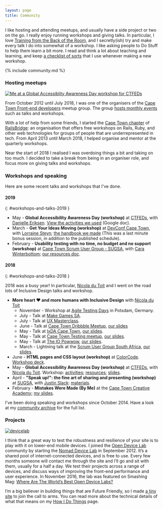 ```yaml
---
layout: page
title: Community
---
```


I like hosting and attending meetups, and usually have a side project or two on the go. I really enjoy running workshops and giving talks. In particular, I love [Training from the Back of the Room](https://www.goodreads.com/book/show/8141935-training-from-the-back-of-the-room), and I secretly(ish) try and make every talk I do into somewhat of a workshop. I like asking people to Do Stuff to help them learn a bit more. I read and think a lot about teaching and learning, and keep [a checklist of sorts](/writing-workshops-and-talks/) that I use whenever making a new workshop.

{% include community.md %}

### Hosting meetups

<a href="/wp-content/uploads/2016/09/ctfeds.jpg"><img src="/wp-content/uploads/2016/09/ctfeds-400x282.jpg" alt="Me at a Global Accessiblity Awareness Day workshop for CTFEDs" width="400" height="282" class="pull-right pop-right half" srcset="/wp-content/uploads/2016/09/ctfeds-400x282.jpg 400w, /wp-content/uploads/2016/09/ctfeds-768x541.jpg 768w, /wp-content/uploads/2016/09/ctfeds.jpg 1024w" sizes="(max-width: 400px) 100vw, 400px" /></a>

From October 2012 until July 2018, I was one of the organisers of the [Cape Town Front-end developers](http://ctfeds.org/) meetup group. The group [hosts monthly events](http://www.meetup.com/ctfeds/) such as talks and workshops. 

With a lot of help from some friends, I started the [Cape Town chapter](https://railsbridgecapetown.org/) of [RailsBridge](http://railsbridge.org/): an organisation that offers free workshops on Rails, Ruby, and other web technologies for groups of people that are underrepresented in tech. From April 2013 until March 2018, I helped organise and mentor at the quarterly workshops.

Near the start of 2018 I realised I was overdoing things a bit and taking on too much. I decided to take a break from being in an organiser role, and focus more on giving talks and workshops.

### Workshops and speaking

Here are some recent talks and workshops that I've done.

#### 2019
{: #workshops-and-talks-2019 }

- May - **Global Accessibility Awareness Day (workshop)** at [CTFEDs](https://www.meetup.com/ctfeds/events/260880140/), with [Danielle Eriksen](http://ctfeds.org/organisers/#danielle-eriksen). [View the activities we used](//bit.ly/emplab601) (Google doc).
- March - **Get Your Ideas Moving (workshop)** at [DevConf Cape Town](https://www.devconf.co.za/), with [Lorraine Steyn](https://twitter.com/lor_krs); [the handbook we made](https://docs.google.com/document/d/1vIgi0bzENoffStpPTjN8W9ym-zfG7J8lyZ6H3Wc7ciY/edit?usp=sharing) (This was a last minute bonus session, in addition to the published schedule).
- February - **Usability testing with no time, no budget and no support (workshop)** at [Cape Town Scrum User Group - SUGSA](https://www.meetup.com/Cape-Town-Scrum-User-Group-SUGSA/events/258494250/), with [Cara Winterbottom](https://www.linkedin.com/in/carawinterbottom/); [our resources doc](https://docs.google.com/document/d/19BULzliXEgDFKANtI0ov4KqXz5j279UmFL2V-FrIbZg/edit?usp=sharing).

#### 2018
{: #workshops-and-talks-2018 }

2018 was a busy year! In particular, [Nicola du Toit](http://nicoladutoit.com/) and I went on the road lots of Inclusive Design talks and workshop.

- **More heart ❤ and more humans with Inclusive Design** with [Nicola du Toit](http://nicoladutoit.com/)
	- November - Workshop at [Agile Testing Days](https://agiletestingdays.com/2018/session/more-heart-and-more-humans-with-inclusive-design/) in Potsdam, Germany.
	- July - Talk at [Make Games SA](https://www.facebook.com/events/1761102413958155/).
	- July - Talk at [UX Masterclass](https://www.meetup.com/UX-Masterclass-Cape-Town/events/252935557/).
	- June - Talk at [Cape Town Dribbble Meetup](https://www.meetup.com/Cape-Town-Dribbble-Community/events/250981919/), [our slides](https://speakerdeck.com/stevebarnett/inclusive-design-more-heart-more-humans-3?slide=1)
	- May - Talk at [IxDA Cape Town](https://www.meetup.com/IxDA-Cape-Town/events/249698603/), [our slides](https://speakerdeck.com/stevebarnett/inclusive-design-more-heart-more-humans-slightly-more-design-y-edition).
	- May - Talk at [Cape Town Testing meetup](https://www.meetup.com/cape-town-testing-meetup/events/247813816/), [our slides](https://speakerdeck.com/stevebarnett/inclusive-design-more-heart-more-humans-1).
	- May - Talk at [The IO Powwow](https://www.meetup.com/IO-Powwow/events/249633653/), [our slides](https://speakerdeck.com/stevebarnett/inclusive-design-more-heart-more-humans-1).
	- March - Lightning talk at the [Scrum User Group South Africa](https://www.meetup.com/Cape-Town-Scrum-User-Group-SUGSA/events/248695980/), [our slides](https://speakerdeck.com/stevebarnett/inclusive-design-more-heart-more-humans-lightning-talk).
- June - **HTML pages and CSS layout (workshop)** at [ColorCode](http://colorcode.org.za/). [Workshop deck](https://speakerdeck.com/stevebarnett/html-pages-and-css-lay-out).
- May - **Global Accessibility Awareness Day (workshop)** at [CTFEDs](https://www.meetup.com/ctfeds/events/245587180/), with [Nicola du Toit](http://nicoladutoit.com/). Workshop: [activities](//bit.ly/emplab401); [resources](//bit.ly/emplab400); [slides](https://speakerdeck.com/stevebarnett/global-accessibility-awareness-day-workshop-deck).
- April - **"Speak up!": the fine art of sharing and presenting (workshop)** at [SUGSA](https://www.meetup.com/Cape-Town-Scrum-User-Group-SUGSA/events/248915693/), with [Justin Slack](http://ctfeds.org/organisers/#justin-slack): [materials](https://ctfeds.github.io/Speaker-Workshop-2018/).
- February - **Mistakes Were Made (By Me)** at the [Cape Town Creative Academy](http://ctca.co.za/); [my slides](https://speakerdeck.com/stevebarnett/mistakes-were-made-by-me).

I've been doing speaking and workshops since October 2014. Have a look at my [community archive](/community-archive/) for the full list.

### Projects

<a href="/wp-content/uploads/2016/09/devicelab.jpg"><img src="/wp-content/uploads/2016/09/devicelab-400x225.jpg" alt="devicelab" width="400" height="225" class="pull-right pop-right half" srcset="/wp-content/uploads/2016/09/devicelab-400x225.jpg 400w, /wp-content/uploads/2016/09/devicelab-768x432.jpg 768w, /wp-content/uploads/2016/09/devicelab-1024x576.jpg 1024w, /wp-content/uploads/2016/09/devicelab.jpg 1200w" sizes="(max-width: 400px) 100vw, 400px" loading="lazy" /></a>

I think that a great way to test the robustness and resilience of your site is to play with it on lower-end mobile devices. I joined the [Open Device Lab](http://opendevicelab.com/) community by starting the [Nomad Device Lab](http://devicelab.co.za/) in September 2012. It&#8217;s a shared pool of internet-connected devices, and is free to use. Every few months someone will contact me through the site and I&#8217;ll go and sit with them, usually for a half a day. We test their projects across a range of devices, and discuss ways of improving the front-end performance and user experience. In November 2016, the lab was featured on Smashing Mag: [Where Are The World’s Best Open Device Labs?](https://www.smashingmagazine.com/2016/11/worlds-best-open-device-labs/)

I&#8217;m a big believer in building things that are Future Friendly, so I made [a tiny site](http://futurefriendly.co.za/) to join the call to arms. You can read more about the technical details of what that means on my [How I Do Things](http://naga.co.za/how-i-do-things/) page.

